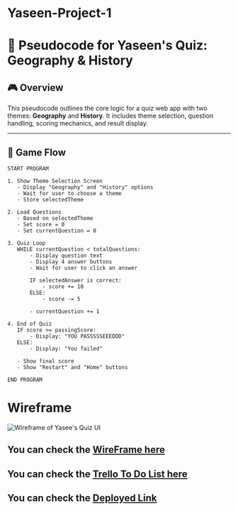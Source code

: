 # Yaseen-Project-1

# 🧠 Pseudocode for Yaseen's Quiz: Geography & History

## 🎮 Overview
This pseudocode outlines the core logic for a quiz web app with two themes: **Geography** and **History**. It includes theme selection, question handling, scoring mechanics, and result display.

---

## 🔁 Game Flow

```plaintext
START PROGRAM

1. Show Theme Selection Screen
   - Display "Geography" and "History" options
   - Wait for user to choose a theme
   - Store selectedTheme

2. Load Questions
   - Based on selectedTheme
   - Set score = 0
   - Set currentQuestion = 0

3. Quiz Loop
   WHILE currentQuestion < totalQuestions:
       - Display question text
       - Display 4 answer buttons
       - Wait for user to click an answer

       IF selectedAnswer is correct:
           - score += 10
       ELSE:
           - score -= 5

       - currentQuestion += 1

4. End of Quiz
   IF score >= passingScore:
       - Display: "YOU PASSSSSEEEDDD"
   ELSE:
       - Display: "You failed"

   - Show final score
   - Show "Restart" and "Home" buttons

END PROGRAM

```
# Wireframe 

![Wireframe of Yasee's Quiz UI](https://cdn.discordapp.com/attachments/773852737993441280/1392629040988426362/image.png?ex=68703a5d&is=686ee8dd&hm=7b8505e7886bb6fa63e6c4af2498d881677681a5d1adf48ed499e3712a11f97e)

## You can check the [WireFrame here](https://drive.google.com/drive/folders/1LMUCB4N2V3ZH1M2t5TxaWbozZPM4_8dT?usp=sharing)

## You can check the [Trello To Do List here](https://trello.com/invite/b/686e6356dd76c4f90af1e074/ATTIa5090a38d96e271c7c063ae7ace02ab99A80F9AA/ga-project-1)


## You can check the [Deployed Link](https://neighborly-bite.surge.sh/)

